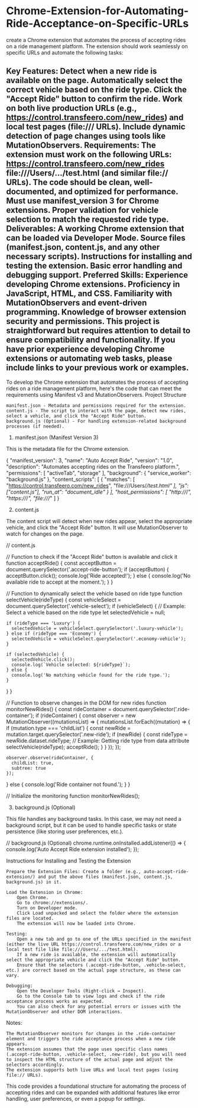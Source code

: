 # Chrome-Extension-for-Automating-Ride-Acceptance-on-Specific-URLs
create a Chrome extension that automates the process of accepting rides on a ride management platform. The extension should work seamlessly on specific URLs and automate the following tasks:

Key Features:
Detect when a new ride is available on the page.
Automatically select the correct vehicle based on the ride type.
Click the "Accept Ride" button to confirm the ride.
Work on both live production URLs (e.g., https://control.transfeero.com/new_rides) and local test pages (file:/// URLs).
Include dynamic detection of page changes using tools like MutationObservers.
Requirements:
The extension must work on the following URLs:
https://control.transfeero.com/new_rides
file:///Users/.../test.html (and similar file:// URLs).
The code should be clean, well-documented, and optimized for performance.
Must use manifest_version 3 for Chrome extensions.
Proper validation for vehicle selection to match the requested ride type.
Deliverables:
A working Chrome extension that can be loaded via Developer Mode.
Source files (manifest.json, content.js, and any other necessary scripts).
Instructions for installing and testing the extension.
Basic error handling and debugging support.
Preferred Skills:
Experience developing Chrome extensions.
Proficiency in JavaScript, HTML, and CSS.
Familiarity with MutationObservers and event-driven programming.
Knowledge of browser extension security and permissions.
This project is straightforward but requires attention to detail to ensure compatibility and functionality. If you have prior experience developing Chrome extensions or automating web tasks, please include links to your previous work or examples.
------
To develop the Chrome extension that automates the process of accepting rides on a ride management platform, here's the code that can meet the requirements using Manifest v3 and MutationObservers.
Project Structure

    manifest.json - Metadata and permissions required for the extension.
    content.js - The script to interact with the page, detect new rides, select a vehicle, and click the "Accept Ride" button.
    background.js (Optional) - For handling extension-related background processes (if needed).

1. manifest.json (Manifest Version 3)

This is the metadata file for the Chrome extension.

{
  "manifest_version": 3,
  "name": "Auto Accept Ride",
  "version": "1.0",
  "description": "Automates accepting rides on the Transfeero platform.",
  "permissions": [
    "activeTab",
    "storage"
  ],
  "background": {
    "service_worker": "background.js"
  },
  "content_scripts": [
    {
      "matches": [
        "https://control.transfeero.com/new_rides",
        "file:///Users/*/test.html"
      ],
      "js": ["content.js"],
      "run_at": "document_idle"
    }
  ],
  "host_permissions": [
    "http://*/*",
    "https://*/*",
    "file:///*"
  ]
}

2. content.js

The content script will detect when new rides appear, select the appropriate vehicle, and click the "Accept Ride" button. It will use MutationObserver to watch for changes on the page.

// content.js

// Function to check if the "Accept Ride" button is available and click it
function acceptRide() {
  const acceptButton = document.querySelector('.accept-ride-button');
  if (acceptButton) {
    acceptButton.click();
    console.log('Ride accepted!');
  } else {
    console.log('No available ride to accept at the moment.');
  }
}

// Function to dynamically select the vehicle based on ride type
function selectVehicle(rideType) {
  const vehicleSelect = document.querySelector('.vehicle-select');
  if (vehicleSelect) {
    // Example: Select a vehicle based on the ride type
    let selectedVehicle = null;

    if (rideType === 'Luxury') {
      selectedVehicle = vehicleSelect.querySelector('.luxury-vehicle');
    } else if (rideType === 'Economy') {
      selectedVehicle = vehicleSelect.querySelector('.economy-vehicle');
    }

    if (selectedVehicle) {
      selectedVehicle.click();
      console.log(`Vehicle selected: ${rideType}`);
    } else {
      console.log('No matching vehicle found for the ride type.');
    }
  }
}

// Function to observe changes in the DOM for new rides
function monitorNewRides() {
  const rideContainer = document.querySelector('.ride-container');
  if (rideContainer) {
    const observer = new MutationObserver((mutationsList) => {
      mutationsList.forEach((mutation) => {
        if (mutation.type === 'childList') {
          const newRide = mutation.target.querySelector('.new-ride');
          if (newRide) {
            const rideType = newRide.dataset.rideType;  // Example: Getting ride type from data attribute
            selectVehicle(rideType);
            acceptRide();
          }
        }
      });
    });

    observer.observe(rideContainer, {
      childList: true,
      subtree: true
    });
  } else {
    console.log('Ride container not found.');
  }
}

// Initialize the monitoring function
monitorNewRides();

3. background.js (Optional)

This file handles any background tasks. In this case, we may not need a background script, but it can be used to handle specific tasks or state persistence (like storing user preferences, etc.).

// background.js (Optional)
chrome.runtime.onInstalled.addListener(() => {
  console.log('Auto Accept Ride extension installed');
});

Instructions for Installing and Testing the Extension

    Prepare the Extension Files: Create a folder (e.g., auto-accept-ride-extension/) and put the above files (manifest.json, content.js, background.js) in it.

    Load the Extension in Chrome:
        Open Chrome.
        Go to chrome://extensions/.
        Turn on Developer mode.
        Click Load unpacked and select the folder where the extension files are located.
        The extension will now be loaded into Chrome.

    Testing:
        Open a new tab and go to one of the URLs specified in the manifest (either the live URL https://control.transfeero.com/new_rides or a local test file like file:///Users/.../test.html).
        If a new ride is available, the extension will automatically select the appropriate vehicle and click the "Accept Ride" button.
        Ensure that the selectors (.accept-ride-button, .vehicle-select, etc.) are correct based on the actual page structure, as these can vary.

    Debugging:
        Open the Developer Tools (Right-click → Inspect).
        Go to the Console tab to view logs and check if the ride acceptance process works as expected.
        You can also check for any potential errors or issues with the MutationObserver and other DOM interactions.

Notes:

    The MutationObserver monitors for changes in the .ride-container element and triggers the ride acceptance process when a new ride appears.
    The extension assumes that the page uses specific class names (.accept-ride-button, .vehicle-select, .new-ride), but you will need to inspect the HTML structure of the actual page and adjust the selectors accordingly.
    The extension supports both live URLs and local test pages (using file:// URLs).

This code provides a foundational structure for automating the process of accepting rides and can be expanded with additional features like error handling, user preferences, or even a popup for settings.
